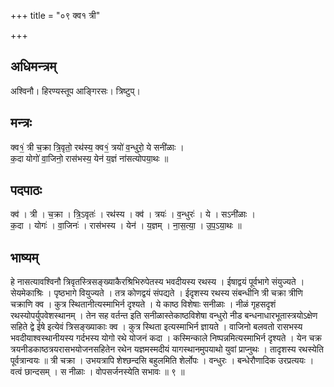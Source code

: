 +++
title = "०९ क्व१ त्री"

+++
## अधिमन्त्रम्
अश्विनौ। हिरण्यस्तूप आङ्गिरसः। त्रिष्टुप्।

## मन्त्रः
क्व१॒॑ त्री च॒क्रा त्रि॒वृतो॒ रथ॑स्य॒ क्व१॒॑ त्रयो॑ व॒न्धुरो॒ ये सनी॑ळाः ।  
क॒दा योगो॑ वा॒जिनो॒ रास॑भस्य॒ येन॑ य॒ज्ञं ना॑सत्योपया॒थः ॥

## पदपाठः
क्व॑ । त्री । च॒क्रा । त्रि॒ऽवृतः॑ । रथ॑स्य । क्व॑ । त्रयः॑ । व॒न्धुरः॑ । ये । सऽनी॑ळाः ।  
क॒दा । योगः॑ । वा॒जिनः॑ । रास॑भस्य । येन॑ । य॒ज्ञम् । ना॒स॒त्या॒ । उ॒प॒ऽया॒थः ॥

## भाष्यम्
हे नासत्यावश्विनौ त्रिवृतस्त्रिसङ्ख्याकैरश्रिभिरुपेतस्य भवदीयस्य रथस्य । ईषाद्वयं पूर्वभागे संयुज्यते । सेयमेकाश्रिः । पृष्ठभागे वियुज्यते । तत्र कोणद्वयं संपद्यते । ईदृशस्य रथस्य संबन्धीनि त्री चक्रा त्रीणि चक्राणि क्व । कुत्र स्थितानीत्यस्माभिर्न दृश्यते । ये काष्ठ विशेषाः सनीळाः । नीळं गृहसदृशं रथस्योपर्युपवेशस्थानम् । तेन सह वर्तन्त इति सनीळास्तेकाष्ठविशेषा वन्धुरो नीड बन्धनाधारभूतास्त्रयोऽक्षेण सहिते द्वे ईषे इत्येवं त्रिसङ्ख्याकाः क्व । कुत्र स्थिता इत्यस्माभिर्न ज्ञायते । वाजिनो बलवतो रासभस्य भवदीयाश्वस्थानीयस्य गर्दभस्य योगो रथे योजनं कदा । कस्मिन्काले निष्पन्नमित्यस्माभिर्न दृश्यते । येन चक्र त्रयनीडकाष्ठत्रयरासभयोजनसहितेन रथेन यज्ञमस्मदीयं यागस्थानमुपयाथो युवां प्राप्नुथः । तादृशस्य रथस्येति पूर्वत्रान्वयः ॥ त्री चक्रा । उभयत्रापि शेश्छन्दसि बहुलमिति शेर्लोपः । वन्धुरः । बन्धेरौणादिक उरप्रत्ययः । वत्वं छान्दसम् । स नीळाः । वोपसर्जनस्येति सभावः ॥ ९ ॥